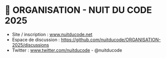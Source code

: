 # **🧙 ORGANISATION - NUIT DU CODE 2025**

* Site / inscription : www.nuitducode.net
* Espace de discussion :  https://github.com/nuitducode/ORGANISATION-2025/discussions
* Twitter : www.twitter.com/nuitducode - @nuitducode
